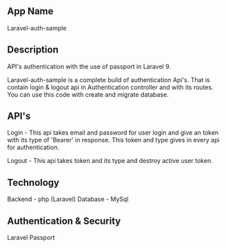 ## App Name
Laravel-auth-sample

## Description
API's authentication with the use of passport in Laravel 9.

Laravel-auth-sample is a complete build of authentication Api's. That is contain login & logout api in Authentication controller and with its routes. You can use this code with create and migrate database.

## API's
Login - This api takes email and password for user login and give an token with its type of 'Bearer' in response. This token and type gives in every api for authentication.

Logout - This api takes token and its type and destroy active user token.

## Technology
Backend - php (Laravel)
Database - MySql

## Authentication & Security
Laravel Passport

